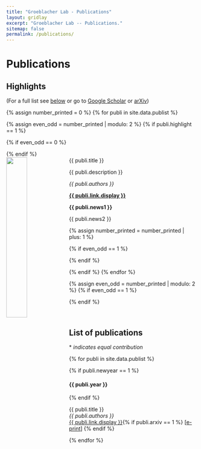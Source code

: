```yaml
---
title: "Groeblacher Lab - Publications"
layout: gridlay
excerpt: "Groeblacher Lab -- Publications."
sitemap: false
permalink: /publications/
---
```



# Publications

## Highlights

(For a full list see [below](#list-of-publications) or go to [Google Scholar](https://scholar.google.com/citations?user=3FNLMXkAAAAJ) or [arXiv](https://arxiv.org/a/groblacher_s_1))

{% assign number_printed = 0 %}
{% for publi in site.data.publist %}

{% assign even_odd = number_printed | modulo: 2 %}
{% if publi.highlight == 1 %}

{% if even_odd == 0 %}
<div class="row">
{% endif %}

<div class="col-sm-6 clearfix">
 <div class="well">
  <pubtit>{{ publi.title }}</pubtit>
  <img src="{{ site.url }}{{ site.baseurl }}/images/pubpic/{{ publi.image }}" class="img-responsive" width="33%" style="float: left" />
  <p>{{ publi.description }}</p>
  <p><em>{{ publi.authors }}</em></p>
  <p><strong><a href="{{ publi.link.url }}">{{ publi.link.display }}</a></strong></p>
  <p class="text-danger"><strong> {{ publi.news1 }}</strong></p>
  <p> {{ publi.news2 }}</p>
 </div>
</div>

{% assign number_printed = number_printed | plus: 1 %}

{% if even_odd == 1 %}
</div>
{% endif %}

{% endif %}
{% endfor %}

{% assign even_odd = number_printed | modulo: 2 %}
{% if even_odd == 1 %}
</div>
{% endif %}

<p> &nbsp; </p>


## List of publications
\* <em>indicates equal contribution</em>

{% for publi in site.data.publist %}

{% if publi.newyear == 1 %}
#### {{ publi.year }} 
{% endif %}

  {{ publi.title }} <br />
  <em>{{ publi.authors }} </em><br /><a href="{{ publi.link.url }}">{{ publi.link.display }}</a>{% if publi.arxiv == 1 %} [<a href="{{ publi.eprint }}">e-print</a>]
  {% endif %}

{% endfor %}

